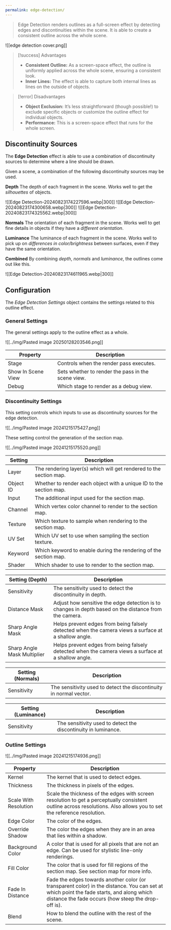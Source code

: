 ```yaml
---
permalink: edge-detection/
---
```


> Edge Detection renders outlines as a full-screen effect by detecting edges and discontinuities within the scene. It is able to create a consistent outline across the whole scene.

![[edge detection cover.png]]

> [!success] Advantages
> - **Consistent Outline:** As a screen-space effect, the outline is uniformly applied across the whole scene, ensuring a consistent look.
> - **Inner Lines:** The effect is able to capture both internal lines as lines on the outside of objects.

> [!error] Disadvantages
> - **Object Exclusion:** It’s less straightforward (though possible!) to exclude specific objects or customize the outline effect for individual objects.
> - **Performance:** This is a screen-space effect that runs for the whole screen.

## Discontinuity Sources
The **Edge Detection** effect is able to use a combination of discontinuity sources to determine where a line should be drawn.

Given a scene, a combination of the following discontinuity sources may be used.

**Depth**
The depth of each fragment in the scene. Works well to get the *silhouettes* of objects.

<div class="images-row">
![[Edge Detection-20240823174227596.webp|300]]
![[Edge Detection-20240823174300658.webp|300]]
![[Edge Detection-20240823174325562.webp|300]]
</div>

**Normals**
The orientation of each fragment in the scene. Works well to get fine details in objects if they have a *different orientation*.



**Luminance**
The luminance of each fragment in the scene. Works well to pick up on *differences in color/brightness* between surfaces, even if they have the same orientation.



**Combined**
By combining *depth*, *normals* and *luminance*, the outlines come out like this.

![[Edge Detection-20240823174611965.webp|300]]


## Configuration
The *Edge Detection Settings* object contains the settings related to this outline effect.

### General Settings
The general settings apply to the outline effect as a whole.

![[../img/Pasted image 20250128203546.png]]

| **Property**       | **Description**                                    |
| ------------------ | -------------------------------------------------- |
| Stage              | Controls when the render pass executes.            |
| Show In Scene View | Sets whether to render the pass in the scene view. |
| Debug              | Which stage to render as a debug view.             |

### Discontinuity Settings

This setting controls which inputs to use as discontinuity sources for the edge detection.

![[../img/Pasted image 20241215175427.png]]

These setting control the generation of the section map.

![[../img/Pasted image 20241215175520.png]]

| **Setting** | **Description**                                                    |
| ----------- | ------------------------------------------------------------------ |
| Layer       | The rendering layer(s) which will get rendered to the section map. |
| Object ID   | Whether to render each object with a unique ID to the section map. |
| Input       | The additional input used for the section map.                     |
| Channel     | Which vertex color channel to render to the section map.           |
| Texture     | Which texture to sample when rendering to the section map.         |
| UV Set      | Which UV set to use when sampling the section texture.             |
| Keyword     | Which keyword to enable during the rendering of the section map.   |
| Shader      | Which shader to use to render to the section map.                  |


| **Setting (Depth)**         | **Description**                                                                                       |
| --------------------------- | ----------------------------------------------------------------------------------------------------- |
| Sensitivity                 | The sensitivity used to detect the discontinuity in depth.                                            |
| Distance Mask               | Adjust how sensitive the edge detection is to changes in depth based on the distance from the camera. |
| Sharp Angle Mask            | Helps prevent edges from being falsely detected when the camera views a surface at a shallow angle.   |
| Sharp Angle Mask Multiplier | Helps prevent edges from being falsely detected when the camera views a surface at a shallow angle.   |

| **Setting (Normals)** | **Description**                                                    |
| --------------------- | ------------------------------------------------------------------ |
| Sensitivity           | The sensitivity used to detect the discontinuity in normal vector. |

| **Setting (Luminance)** | **Description**                                                |
| ----------------------- | -------------------------------------------------------------- |
| Sensitivity             | The sensitivity used to detect the discontinuity in luminance. |


### Outline Settings

![[../img/Pasted image 20241215174936.png]]

| **Property**          | **Description**                                                                                                                                                                                |
| --------------------- | ---------------------------------------------------------------------------------------------------------------------------------------------------------------------------------------------- |
| Kernel                | The kernel that is used to detect edges.                                                                                                                                                       |
| Thickness             | The thickness in pixels of the edges.                                                                                                                                                          |
| Scale With Resolution | Scale the thickness of the edges with screen resolution to get a perceptually consistent outline across resolutions. Also allows you to set the reference resolution.                          |
| Edge Color            | The color of the edges.                                                                                                                                                                        |
| Override Shadow       | The color the edges when they are in an area that lies within a shadow.                                                                                                                        |
| Background Color      | A color that is used for all pixels that are not an edge. Can be used for stylistic line-only renderings.                                                                                      |
| Fill Color            | The color that is used for fill regions of the section map. See section map for more info.                                                                                                     |
| Fade In Distance      | Fade the edges towards another color (or transparent color) in the distance. You can set at which point the fade starts, and along which distance the fade occurs (how steep the drop-off is). |
| Blend                 | How to blend the outline with the rest of the scene.                                                                                                                                           |


